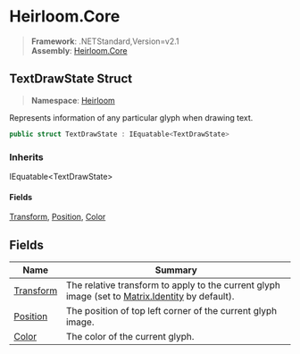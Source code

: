 # Heirloom.Core

> **Framework**: .NETStandard,Version=v2.1  
> **Assembly**: [Heirloom.Core][0]  

## TextDrawState Struct

> **Namespace**: [Heirloom][0]  

Represents information of any particular glyph when drawing text.

```cs
public struct TextDrawState : IEquatable<TextDrawState>
```

### Inherits

IEquatable\<TextDrawState>

#### Fields

[Transform][1], [Position][2], [Color][3]

## Fields

| Name           | Summary                                                                                              |
|----------------|------------------------------------------------------------------------------------------------------|
| [Transform][1] | The relative transform to apply to the current glyph image (set to [Matrix.Identity][4] by default). |
| [Position][2]  | The position of top left corner of the current glyph image.                                          |
| [Color][3]     | The color of the current glyph.                                                                      |

[0]: ../../Heirloom.Core.md
[1]: TextDrawState/Transform.md
[2]: TextDrawState/Position.md
[3]: TextDrawState/Color.md
[4]: Matrix/Identity.md
